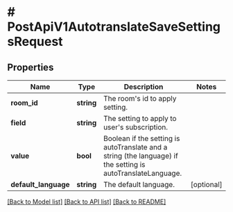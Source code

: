 # # PostApiV1AutotranslateSaveSettingsRequest

## Properties

Name | Type | Description | Notes
------------ | ------------- | ------------- | -------------
**room_id** | **string** | The room&#39;s id to apply setting. |
**field** | **string** | The setting to apply to user&#39;s subscription. |
**value** | **bool** | Boolean if the setting is autoTranslate and a string (the language) if the setting is autoTranslateLanguage. |
**default_language** | **string** | The default language. | [optional]

[[Back to Model list]](../../README.md#models) [[Back to API list]](../../README.md#endpoints) [[Back to README]](../../README.md)
